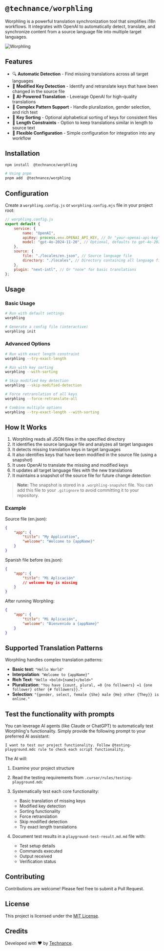 # `@technance/worphling`

Worphling is a powerful translation synchronization tool that simplifies i18n workflows. It integrates with OpenAI to automatically detect, translate, and synchronize content from a source language file into multiple target languages.

![Worphling](/assets/logo.png)

## Features

-   🔍 **Automatic Detection** - Find missing translations across all target languages
-   🔄 **Modified Key Detection** - Identify and retranslate keys that have been changed in the source file
-   🤖 **AI-Powered Translation** - Leverage OpenAI for high-quality translations
-   🧩 **Complex Pattern Support** - Handle pluralization, gender selection, and rich text
-   🔀 **Key Sorting** - Optional alphabetical sorting of keys for consistent files
-   📏 **Length Constraints** - Option to keep translations similar in length to source text
-   🔧 **Flexible Configuration** - Simple configuration for integration into any workflow

## Installation

```bash
npm install  @technance/worphling

# Using pnpm
pnpm add  @technance/worphling
```

## Configuration

Create a `worphling.config.js` or `worphling.config.mjs` file in your project root:

```javascript
// worphling.config.js
export default {
    service: {
        name: "OpenAI",
        apiKey: process.env.OPENAI_API_KEY, // Or "your-openai-api-key"
        model: "gpt-4o-2024-11-20", // Optional, defaults to gpt-4o-2024-11-20
    },
    source: {
        file: "./locales/en.json", // Source language file
        directory: "./locales", // Directory containing all language files
    },
    plugin: "next-intl", // Or "none" for basic translations
};
```

## Usage

### Basic Usage

```bash
# Run with default settings
worphling

# Generate a config file (interactive)
worphling init
```

### Advanced Options

```bash
# Run with exact length constraint
worphling --try-exact-length

# Run with key sorting
worphling --with-sorting

# Skip modified key detection
worphling --skip-modified-detection

# Force retranslation of all keys
worphling --force-retranslate-all

# Combine multiple options
worphling --try-exact-length --with-sorting
```

## How It Works

1. Worphling reads all JSON files in the specified directory
2. It identifies the source language file and analyzes all target languages
3. It detects missing translation keys in target languages
4. It also identifies keys that have been modified in the source file (using a snapshot)
5. It uses OpenAI to translate the missing and modified keys
6. It updates all target language files with the new translations
7. It maintains a snapshot of the source file for future change detection

> **Note:** The snapshot is stored in a `.worphling-snapshot` file. You can add this file to your `.gitignore` to avoid committing it to your repository.

### Example

Source file (en.json):

```json
{
    "app": {
        "title": "My Application",
        "welcome": "Welcome to {appName}"
    }
}
```

Spanish file before (es.json):

```json
{
    "app": {
        "title": "Mi Aplicación"
        // welcome key is missing
    }
}
```

After running Worphling:

```json
{
    "app": {
        "title": "Mi Aplicación",
        "welcome": "Bienvenido a {appName}"
    }
}
```

## Supported Translation Patterns

Worphling handles complex translation patterns:

-   **Basic text**: `"Hello World"`
-   **Interpolation**: `"Welcome to {appName}"`
-   **Rich Text**: `"Hello <bold>{name}</bold>"`
-   **Pluralization**: `"You have {count, plural, =0 {no followers} =1 {one follower} other {# followers}}."`
-   **Selection**: `"{gender, select, female {She} male {He} other {They}} is online."`

## Test the functionality with prompts

You can leverage AI agents (like Claude or ChatGPT) to automatically test Worphling's functionality. Simply provide the following prompt to your preferred AI assistant:

```
I want to test our project functionality. Follow @testing-playground.mdc rule to check each script functionality.
```

The AI will:

1. Examine your project structure
2. Read the testing requirements from `.cursor/rules/testing-playground.mdc`
3. Systematically test each core functionality:

    - Basic translation of missing keys
    - Modified key detection
    - Sorting functionality
    - Force retranslation
    - Skip modified detection
    - Try exact length translations

4. Document test results in a `playground-test-result.md.md` file with:
    - Test setup details
    - Commands executed
    - Output received
    - Verification status

## Contributing

Contributions are welcome! Please feel free to submit a Pull Request.

## License

This project is licensed under the [MIT License](LICENSE).

## Credits

Developed with ❤️ by [Technance](https://technance.io).

